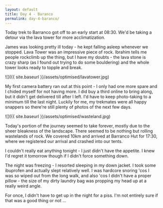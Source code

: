 ```yaml
---
layout: default
title: Day 4 - Baranco
permalink: day-4-baranco/
---
```

Today trek to Barranco got off to an early start at 08:30. We'd be taking a detour via the lava tower for more acclimatization.

James was looking pretty ill today - he kept falling asleep whenever we stopped. Lava Tower was an impressive piece of rock. Ibrahim tells me people rockclimb up the thing, but I have my doubts - the lava stone is crazy sharp (as I found out trying to do some bouldering) and the whole tower looks ready to topple and break.

![]({{ site.baseurl }}/assets/optimised/lavatower.jpg)

My first camera battery ran out at this point - I only had one more spare and I chided myself for not having more. I did buy a third online to bring along, but it didn't get delivered till after I left. I'd have to keep photo-taking to a minimum till the last night. Luckily for me, my trekmates were all happy snappers so there're still plenty of photos of the next few days.

![]({{ site.baseurl }}/assets/optimised/wasteland.jpg)

Today's portion of the journey seemed to take forever, mostly due to the sheer bleakness of the landscape. There seemed to be nothing but rolling wastelands of rock. We covered 10km and arrived at Barranco Hut for 17:30, where we registered our arrival and crashed into our tents.

I couldn't really eat anything tonight - I just didn't have the appetite. I knew I'd regret it tomorrow though if I didn't force something down.

The night was freezing - I resorted sleeping in my down jacket. I took some ibuprofen and actually slept relatively well. I was hardcore snoring 'cos I was so wiped out from the long walk, and also 'cos I didn't have a proper pillow - the size of my dirty laundry bag was propping my head up at a really weird angle.

For once, I didn't have to get up in the night for a piss. I'm not entirely sure if that was a good thing or not ...
